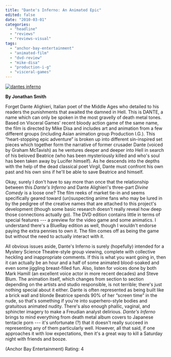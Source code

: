 ```yaml
---
title: "Dante's Inferno: An Animated Epic"
edited: false
date: "2010-03-01"
categories:
  - "headline"
  - "reviews"
  - "reviews-visual"
tags:
  - "anchor-bay-entertainment"
  - "animated-film"
  - "dvd-review"
  - "mike-disa"
  - "production-i-g"
  - "visceral-games"
---
```


[![dantes inferno](http://www.hellbound.ca/wp-content/uploads/2010/03/dantes-inferno-211x300.jpg "dantes inferno")](http://www.hellbound.ca/wp-content/uploads/2010/03/dantes-inferno.jpg)

**By Jonathan Smith**

Forget Dante Alighieri, Italian poet of the Middle Ages who detailed to his readers the punishments that awaited the damned in Hell. This is DANTE, a name which can only be spoken in the most gravelly of death metal tones. Based on Visceral Games' recent bloody action game of the same name, the film is directed by Mike Disa and includes art and animation from a few different groups (including Asian animation group Production I.G.). This “heart-stopping epic adventure” is broken up into different sin-inspired set pieces which together form the narrative of former crusader Dante (voiced by Graham McTavish) as he ventures deeper and deeper into Hell in search of his beloved Beatrice (who has been mysteriously killed and who's soul has been taken away by Lucifer himself). As he descends into the depths with the help of the dead classical poet Virgil, Dante must confront his own past and his own sins if he'll be able to save Beatrice and himself.

Okay, surely I don't have to say more than once that the relationship between this _Dante's Inferno_ and Dante Alighieri's three-part _Divine Comedy_ is a loose one? The film reeks of market tie-in and seems specifically geared toward (un)suspecting anime fans who may be lured in by the pedigree of the creative names that are attached to this project's development (though some basic research doesn't really reveal how deep those connections actually go). The DVD edition contains little in terms of special features --- a preview for the video game and some animatics. I understand there's a BlueRay edition as well, though I wouldn't endorse paying the extra pennies to own it. The film comes off as being the game but without the need to actually interact with it.

All obvious issues aside, Dante's Inferno is surely (hopefully) intended for a Mystery Science Theatre-style group viewing, complete with collective heckling and inappropriate comments. If this is what you want going in, then it can actually be an hour and a half of some animated blood-soaked and even some jiggling breast-filled fun. Also, listen for voices done by both Mark Hamill (an excellent voice actor in more recent decades) and Steve Blum. The animation itself, which changes from section to section depending on the artists and studio responsible, is not terrible; there's just nothing special about it either. Dante is often represented as being built like a brick wall and blonde Beatrice spends 90% of her “screen time” in the nude, so that's something if you're into superhero-style bodies and gratuitous animated nudity. There's also enough phallic, vaginal, and sphincter imagery to make a Freudian analyst delirious. _Dante's Inferno_ brings to mind everything from death metal album covers to Japanese tentacle porn --- it's unfortunate (?) that it doesn't really succeed in representing any of them particularly well. However, all that said, if one approaches it with low expectations, then it's a great way to kill a Saturday night with friends and booze.

(Anchor Bay Entertainment) Rating: 4
